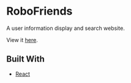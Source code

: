 # RoboFriends

A user information display and search website.

View it [here](https://anirudhkanakatte.github.io/RoboFriends/).

## Built With

- [React](https://reactjs.org/)
